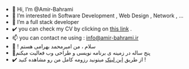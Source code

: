 - 👋 Hi, I’m @Amir-Bahrami
- 👀 I’m interested in Software Development , Web Design , Network , ...
- 🌱 I’m a full stack developer
- ✔️ you can check my CV by clicking on <a href="https://amir-bahrami.ir">this link</a> .
- 📫 you can contact ne using : info@amir-bahrami.ir
- 👋 <font dir="rtl"> سلام ، من امیرمحمد بهرامی هستم ! </font>
- 👀پنج ساله در زمینه ی برنامه نویسی و طراحی وب فعالیت میکنم
- ✔️ از طریق <a href="https://amir-bahrami.ir">این لینک</a> میتونید رزومه کامل من رو مشاهده کنید ! 

<!---
Amir-Bahrami/Amir-Bahrami is a ✨ special ✨ repository because its `README.md` (this file) appears on your GitHub profile.
You can click the Preview link to take a look at your changes.
--->
